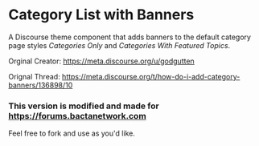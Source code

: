 # Category List with Banners
A Discourse theme component that adds banners to the default category page styles *Categories Only* and *Categories With Featured Topics*.


Orginal Creator: https://meta.discourse.org/u/godgutten

Orignal Thread: https://meta.discourse.org/t/how-do-i-add-category-banners/136898/10


### This version is modified and made for https://forums.bactanetwork.com
Feel free to fork and use as you'd like.
